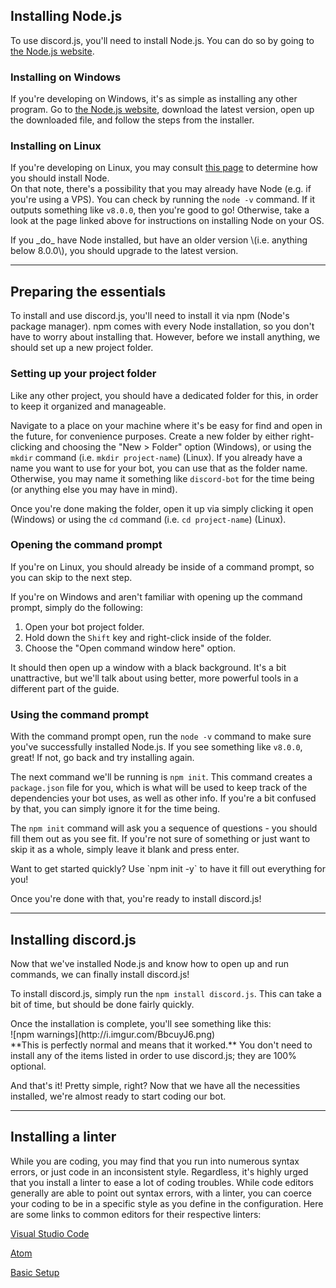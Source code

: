 ## Installing Node.js

To use discord.js, you'll need to install Node.js. You can do so by going to [the Node.js website](https://nodejs.org/).

### Installing on Windows

If you're developing on Windows, it's as simple as installing any other program. Go to [the Node.js website](https://nodejs.org/), download the latest version, open up the downloaded file, and follow the steps from the installer.

### Installing on Linux

If you're developing on Linux, you may consult [this page](https://nodejs.org/en/download/package-manager/) to determine how you should install Node.<br />On that note, there's a possibility that you may already have Node \(e.g. if you're using a VPS\). You can check by running the `node -v` command. If it outputs something like `v8.0.0`, then you're good to go! Otherwise, take a look at the page linked above for instructions on installing Node on your OS.

<p class="warning">If you _do_ have Node installed, but have an older version \(i.e. anything below 8.0.0\), you should upgrade to the latest version.</p>

---

## Preparing the essentials

To install and use discord.js, you'll need to install it via npm \(Node's package manager\). npm comes with every Node installation, so you don't have to worry about installing that. However, before we install anything, we should set up a new project folder.

### Setting up your project folder

Like any other project, you should have a dedicated folder for this, in order to keep it organized and manageable.

Navigate to a place on your machine where it's be easy for find and open in the future, for convenience purposes. Create a new folder by either right-clicking and choosing the "New &gt; Folder" option \(Windows\), or using the `mkdir` command \(i.e. `mkdir project-name`\) \(Linux\). If you already have a name you want to use for your bot, you can use that as the folder name. Otherwise, you may name it something like `discord-bot` for the time being \(or anything else you may have in mind\).

Once you're done making the folder, open it up via simply clicking it open \(Windows\) or using the `cd` command \(i.e. `cd project-name`\) \(Linux\).

### Opening the command prompt

If you're on Linux, you should already be inside of a command prompt, so you can skip to the next step.

If you're on Windows and aren't familiar with opening up the command prompt, simply do the following:

1. Open your bot project folder.
2. Hold down the `Shift` key and right-click inside of the folder.
3. Choose the "Open command window here" option.

It should then open up a window with a black background. It's a bit unattractive, but we'll talk about using better, more powerful tools in a different part of the guide.

### Using the command prompt

With the command prompt open, run the `node -v` command to make sure you've successfully installed Node.js. If you see something like `v8.0.0`, great! If not, go back and try installing again.

The next command we'll be running is `npm init`. This command creates a `package.json` file for you, which is what will be used to keep track of the dependencies your bot uses, as well as other info. If you're a bit confused by that, you can simply ignore it for the time being.

The `npm init` command will ask you a sequence of questions - you should fill them out as you see fit. If you're not sure of something or just want to skip it as a whole, simply leave it blank and press enter.

<p class="tip">Want to get started quickly? Use `npm init -y` to have it fill out everything for you!</p>

Once you're done with that, you're ready to install discord.js!

---

## Installing discord.js

Now that we've installed Node.js and know how to open up and run commands, we can finally install discord.js!

To install discord.js, simply run the `npm install discord.js`. This can take a bit of time, but should be done fairly quickly.

<p class="warning">Once the installation is complete, you'll see something like this:<br/>
![npm warnings](http://i.imgur.com/BbcuyJ6.png)<br/>**This is perfectly normal and means that it worked.** You don't need to install any of the items listed in order to use discord.js; they are 100% optional.</p>

And that's it! Pretty simple, right? Now that we have all the necessities installed, we're almost ready to start coding our bot.

---

## Installing a linter

While you are coding, you may find that you run into numerous syntax errors, or just code in an inconsistent style. Regardless, it's highly urged that you install a linter to ease a lot of coding troubles. While code editors generally are able to point out syntax errors, with a linter, you can coerce your coding to be in a specific style as you define in the configuration. Here are some links to common editors for their respective linters:

[Visual Studio Code](https://marketplace.visualstudio.com/items?itemName=dbaeumer.vscode-eslint)

[Atom](https://atom.io/packages/eslint)

[Basic Setup](https://yorkaargh.gitbooks.io/discord-js-bot-guide/content/getting-started/installing_and_using_a_proper_editor.html)
